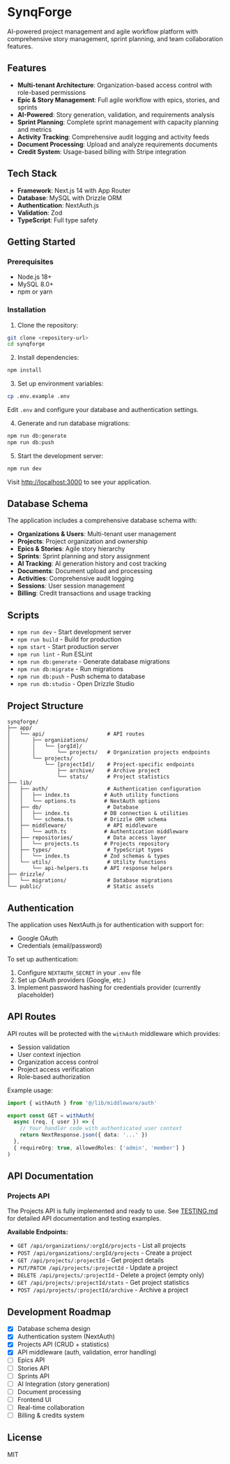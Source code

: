 # SynqForge

AI-powered project management and agile workflow platform with comprehensive story management, sprint planning, and team collaboration features.

## Features

- **Multi-tenant Architecture**: Organization-based access control with role-based permissions
- **Epic & Story Management**: Full agile workflow with epics, stories, and sprints
- **AI-Powered**: Story generation, validation, and requirements analysis
- **Sprint Planning**: Complete sprint management with capacity planning and metrics
- **Activity Tracking**: Comprehensive audit logging and activity feeds
- **Document Processing**: Upload and analyze requirements documents
- **Credit System**: Usage-based billing with Stripe integration

## Tech Stack

- **Framework**: Next.js 14 with App Router
- **Database**: MySQL with Drizzle ORM
- **Authentication**: NextAuth.js
- **Validation**: Zod
- **TypeScript**: Full type safety

## Getting Started

### Prerequisites

- Node.js 18+ 
- MySQL 8.0+
- npm or yarn

### Installation

1. Clone the repository:
```bash
git clone <repository-url>
cd synqforge
```

2. Install dependencies:
```bash
npm install
```

3. Set up environment variables:
```bash
cp .env.example .env
```

Edit `.env` and configure your database and authentication settings.

4. Generate and run database migrations:
```bash
npm run db:generate
npm run db:push
```

5. Start the development server:
```bash
npm run dev
```

Visit [http://localhost:3000](http://localhost:3000) to see your application.

## Database Schema

The application includes a comprehensive database schema with:

- **Organizations & Users**: Multi-tenant user management
- **Projects**: Project organization and ownership
- **Epics & Stories**: Agile story hierarchy
- **Sprints**: Sprint planning and story assignment
- **AI Tracking**: AI generation history and cost tracking
- **Documents**: Document upload and processing
- **Activities**: Comprehensive audit logging
- **Sessions**: User session management
- **Billing**: Credit transactions and usage tracking

## Scripts

- `npm run dev` - Start development server
- `npm run build` - Build for production
- `npm start` - Start production server
- `npm run lint` - Run ESLint
- `npm run db:generate` - Generate database migrations
- `npm run db:migrate` - Run migrations
- `npm run db:push` - Push schema to database
- `npm run db:studio` - Open Drizzle Studio

## Project Structure

```
synqforge/
├── app/
│   └── api/                    # API routes
│       ├── organizations/
│       │   └── [orgId]/
│       │       └── projects/   # Organization projects endpoints
│       └── projects/
│           └── [projectId]/    # Project-specific endpoints
│               ├── archive/    # Archive project
│               └── stats/      # Project statistics
├── lib/
│   ├── auth/                   # Authentication configuration
│   │   ├── index.ts           # Auth utility functions
│   │   └── options.ts         # NextAuth options
│   ├── db/                     # Database
│   │   ├── index.ts           # DB connection & utilities
│   │   └── schema.ts          # Drizzle ORM schema
│   ├── middleware/             # API middleware
│   │   └── auth.ts            # Authentication middleware
│   ├── repositories/           # Data access layer
│   │   └── projects.ts        # Projects repository
│   ├── types/                  # TypeScript types
│   │   └── index.ts           # Zod schemas & types
│   └── utils/                  # Utility functions
│       └── api-helpers.ts     # API response helpers
├── drizzle/
│   └── migrations/             # Database migrations
└── public/                     # Static assets
```

## Authentication

The application uses NextAuth.js for authentication with support for:

- Google OAuth
- Credentials (email/password)

To set up authentication:

1. Configure `NEXTAUTH_SECRET` in your `.env` file
2. Set up OAuth providers (Google, etc.)
3. Implement password hashing for credentials provider (currently placeholder)

## API Routes

API routes will be protected with the `withAuth` middleware which provides:

- Session validation
- User context injection
- Organization access control
- Project access verification
- Role-based authorization

Example usage:
```typescript
import { withAuth } from '@/lib/middleware/auth'

export const GET = withAuth(
  async (req, { user }) => {
    // Your handler code with authenticated user context
    return NextResponse.json({ data: '...' })
  },
  { requireOrg: true, allowedRoles: ['admin', 'member'] }
)
```

## API Documentation

### Projects API

The Projects API is fully implemented and ready to use. See [TESTING.md](./TESTING.md) for detailed API documentation and testing examples.

**Available Endpoints:**

- `GET /api/organizations/:orgId/projects` - List all projects
- `POST /api/organizations/:orgId/projects` - Create a project
- `GET /api/projects/:projectId` - Get project details
- `PUT/PATCH /api/projects/:projectId` - Update a project
- `DELETE /api/projects/:projectId` - Delete a project (empty only)
- `GET /api/projects/:projectId/stats` - Get project statistics
- `POST /api/projects/:projectId/archive` - Archive a project

## Development Roadmap

- [x] Database schema design
- [x] Authentication system (NextAuth)
- [x] Projects API (CRUD + statistics)
- [x] API middleware (auth, validation, error handling)
- [ ] Epics API
- [ ] Stories API
- [ ] Sprints API
- [ ] AI Integration (story generation)
- [ ] Document processing
- [ ] Frontend UI
- [ ] Real-time collaboration
- [ ] Billing & credits system

## License

MIT
